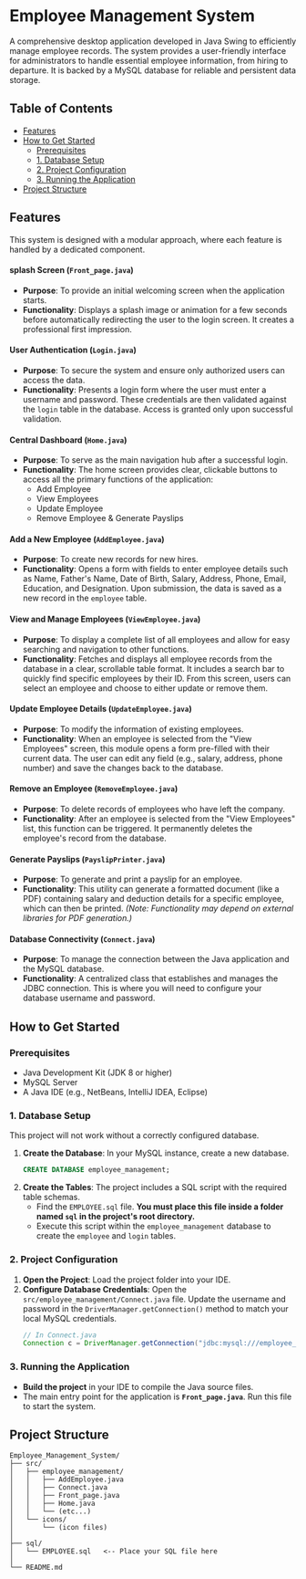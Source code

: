 # Employee Management System

A comprehensive desktop application developed in Java Swing to efficiently manage employee records. The system provides a user-friendly interface for administrators to handle essential employee information, from hiring to departure. It is backed by a MySQL database for reliable and persistent data storage.

## Table of Contents

- [Features](#features)
- [How to Get Started](#how-to-get-started)
  - [Prerequisites](#prerequisites)
  - [1. Database Setup](#1-database-setup)
  - [2. Project Configuration](#2-project-configuration)
  - [3. Running the Application](#3-running-the-application)
- [Project Structure](#project-structure)

## Features

This system is designed with a modular approach, where each feature is handled by a dedicated component.

#### splash Screen (`Front_page.java`)
*   **Purpose**: To provide an initial welcoming screen when the application starts.
*   **Functionality**: Displays a splash image or animation for a few seconds before automatically redirecting the user to the login screen. It creates a professional first impression.

#### User Authentication (`Login.java`)
*   **Purpose**: To secure the system and ensure only authorized users can access the data.
*   **Functionality**: Presents a login form where the user must enter a username and password. These credentials are then validated against the `login` table in the database. Access is granted only upon successful validation.

#### Central Dashboard (`Home.java`)
*   **Purpose**: To serve as the main navigation hub after a successful login.
*   **Functionality**: The home screen provides clear, clickable buttons to access all the primary functions of the application:
    *   Add Employee
    *   View Employees
    *   Update Employee
    *   Remove Employee & Generate Payslips

#### Add a New Employee (`AddEmployee.java`)
*   **Purpose**: To create new records for new hires.
*   **Functionality**: Opens a form with fields to enter employee details such as Name, Father's Name, Date of Birth, Salary, Address, Phone, Email, Education, and Designation. Upon submission, the data is saved as a new record in the `employee` table.

#### View and Manage Employees (`ViewEmployee.java`)
*   **Purpose**: To display a complete list of all employees and allow for easy searching and navigation to other functions.
*   **Functionality**: Fetches and displays all employee records from the database in a clear, scrollable table format. It includes a search bar to quickly find specific employees by their ID. From this screen, users can select an employee and choose to either update or remove them.

#### Update Employee Details (`UpdateEmployee.java`)
*   **Purpose**: To modify the information of existing employees.
*   **Functionality**: When an employee is selected from the "View Employees" screen, this module opens a form pre-filled with their current data. The user can edit any field (e.g., salary, address, phone number) and save the changes back to the database.

#### Remove an Employee (`RemoveEmployee.java`)
*   **Purpose**: To delete records of employees who have left the company.
*   **Functionality**: After an employee is selected from the "View Employees" list, this function can be triggered. It permanently deletes the employee's record from the database.

#### Generate Payslips (`PayslipPrinter.java`)
*   **Purpose**: To generate and print a payslip for an employee.
*   **Functionality**: This utility can generate a formatted document (like a PDF) containing salary and deduction details for a specific employee, which can then be printed. *(Note: Functionality may depend on external libraries for PDF generation.)*

#### Database Connectivity (`Connect.java`)
*   **Purpose**: To manage the connection between the Java application and the MySQL database.
*   **Functionality**: A centralized class that establishes and manages the JDBC connection. This is where you will need to configure your database username and password.

## How to Get Started

### Prerequisites

*   Java Development Kit (JDK 8 or higher)
*   MySQL Server
*   A Java IDE (e.g., NetBeans, IntelliJ IDEA, Eclipse)

### 1. Database Setup

This project will not work without a correctly configured database.

1.  **Create the Database**: In your MySQL instance, create a new database.
    ```sql
    CREATE DATABASE employee_management;
    ```
2.  **Create the Tables**: The project includes a SQL script with the required table schemas.
    *   Find the `EMPLOYEE.sql` file. **You must place this file inside a folder named `sql` in the project's root directory.**
    *   Execute this script within the `employee_management` database to create the `employee` and `login` tables.

### 2. Project Configuration

1.  **Open the Project**: Load the project folder into your IDE.
2.  **Configure Database Credentials**: Open the `src/employee_management/Connect.java` file. Update the username and password in the `DriverManager.getConnection()` method to match your local MySQL credentials.
    ```java
    // In Connect.java
    Connection c = DriverManager.getConnection("jdbc:mysql:///employee_management", "YOUR_USERNAME", "YOUR_PASSWORD");
    ```

### 3. Running the Application

*   **Build the project** in your IDE to compile the Java source files.
*   The main entry point for the application is **`Front_page.java`**. Run this file to start the system.

## Project Structure

```
Employee_Management_System/
├── src/
│   ├── employee_management/
│   │   ├── AddEmployee.java
│   │   ├── Connect.java
│   │   ├── Front_page.java
│   │   ├── Home.java
│   │   └── (etc...)
│   └── icons/
│       └── (icon files)
│
├── sql/
│   └── EMPLOYEE.sql   <-- Place your SQL file here
│
└── README.md
```
